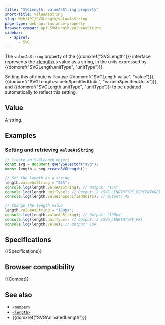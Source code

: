 ```yaml
---
title: "SVGLength: valueAsString property"
short-title: valueAsString
slug: Web/API/SVGLength/valueAsString
page-type: web-api-instance-property
browser-compat: api.SVGLength.valueAsString
sidebar:
  - apiref:
      - SVG
---
```


The `valueAsString` property of the {{domxref("SVGLength")}} interface represents the [\<length>](/en-US/docs/Web/SVG/Guides/Content_type#length)'s value as a string, in the units expressed by {{domxref("SVGLength.unitType", "unitType")}}.

Setting this attribute will cause {{domxref("SVGLength.value", "value")}}, {{domxref("SVGLength.valueInSpecifiedUnits", "valueInSpecifiedUnits")}}, and {{domxref("SVGLength.unitType", "unitType")}} to be updated automatically to reflect this setting.

## Value

A string.

## Examples

### Setting and retrieving `valueAsString`

```js
// Create an SVGLength object
const svg = document.querySelector("svg");
const length = svg.createSVGLength();

// Set the length as a string
length.valueAsString = "45%";
console.log(length.valueAsString); // Output: "45%"
console.log(length.unitType); // Output: 2 (SVG_LENGTHTYPE_PERCENTAGE)
console.log(length.valueInSpecifiedUnits); // Output: 45

// Change the length value
length.valueAsString = "100px";
console.log(length.valueAsString); // Output: "100px"
console.log(length.unitType); // Output: 5 (SVG_LENGTHTYPE_PX)
console.log(length.value); // Output: 100
```

## Specifications

{{Specifications}}

## Browser compatibility

{{Compat}}

## See also

- [`<number>`](/en-US/docs/Web/SVG/Guides/Content_type#number)
- [`<length>`](/en-US/docs/Web/SVG/Guides/Content_type#length)
- {{domxref("SVGAnimatedLength")}}
